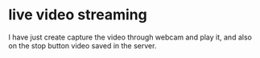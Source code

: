 # live video streaming
I have just create capture the video through webcam and play it, and also on the stop button video saved in the server.
